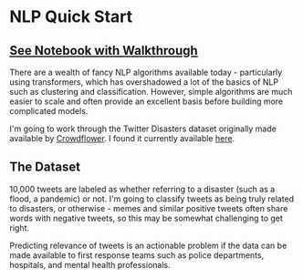 # NLP Quick Start
## [See Notebook with Walkthrough](https://nbviewer.jupyter.org/github/IliaZenkov/NLP_basics_keras_nltk/blob/main/NLP_basics_keras_nltk.ipynb)

There are a wealth of fancy NLP algorithms available today - particularly using transformers, which has overshadowed a lot of the basics of NLP such as clustering and classification. However, simple algorithms are much easier to scale and often provide an excellent basis before building more complicated models.

I'm going to work through the Twitter Disasters dataset originally made available by [Crowdflower](https://appen.com/resources/datasets/). I found it currently available [here](https://data.world/crowdflower/disasters-on-social-media).

## The Dataset
10,000 tweets are labeled as whether referring to a disaster (such as a flood, a pandemic) or not. I'm going to classify tweets as being truly related to disasters, or otherwise - memes and similar positive tweets often share words with negative tweets, so this may be somewhat challenging to get right.

Predicting relevance of tweets is an actionable problem if the data can be made available to first response teams such as police departments, hospitals, and mental health professionals.
